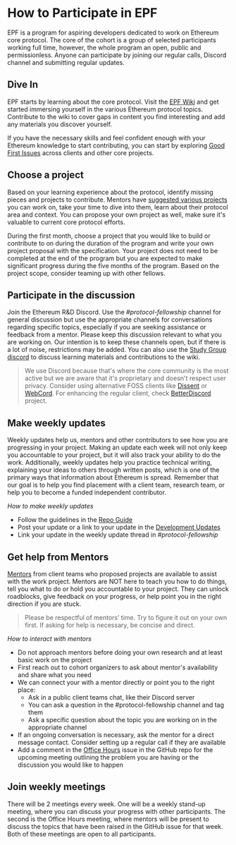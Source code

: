 # How to Participate in EPF

EPF is a program for aspiring developers dedicated to work on Ethereum core protocol. The core of the cohort is a group of selected participants working full time, however, the whole program an open, public and permissionless. Anyone can participate by joining our regular calls, Discord channel and submitting regular updates. 

## Dive In

EPF starts by learning about the core protocol. Visit the [EPF Wiki](https://epf.wiki) and get started immersing yourself in the various Ethereum protocol topics. Contribute to the wiki to cover gaps in content you find interesting and add any materials you discover yourself.

If you have the necessary skills and feel confident enough with your Ethereum knowledge to start contributing, you can start by exploring [Good First Issues](https://gfi.bordel.wtf) across clients and other core projects.

## Choose a project

Based on your learning experience about the protocol, identify missing pieces and projects to contribute. Mentors have [suggested various projects](/projects/project-ideas.md) you can work on, take your time to dive into them, learn about their protocol area and context. You can propose your own project as well, make sure it's valuable to current core protocol efforts. 

During the first month, choose a project that you would like to build or contribute to on during the duration of the program and write your own project proposal with the specification. Your project does not need to be completed at the end of the program but you are expected to make significant progress during the five months of the program. Based on the project scope, consider teaming up with other fellows.

## Participate in the discussion

Join the Ethereum R&D Discord. Use the *#protocol-fellowship* channel for general discussion but use the appropriate channels for conversations regarding specific topics, especially if you are seeking assistance or feedback from a mentor. Please keep this discussion relevant to what you are working on. Our intention is to keep these channels open, but if there is a lot of noise, restrictions may be added. You can also use the [Study Group discord](https://discord.gg/hFrSEHyjYZ) to discuss learning materials and contributions to the wiki. 

>  We use Discord because that's where the core community is the most active but we are aware that it's proprietary and doesn't respect user privacy. Consider using alternative FOSS clients like [Dissent](https://github.com/diamondburned/dissent) or  [WebCord](https://github.com/SpacingBat3/WebCord). For enhancing the regular client, check [BetterDiscord](https://github.com/BetterDiscord/BetterDiscord/) project.

## Make weekly updates

Weekly updates help us, mentors and other contributors to see how you are progressing in your project. Making an update each week will not only keep you accountable to your project, but it will also track your ability to do the work. Additionally, weekly updates help you practice technical writing, explaining your ideas to others through written posts, which is one of the primary ways that information about Ethereum is spread. Remember that our goal is to help you find placement with a client team, research team, or help you to become a funded independent contributor.

*How to make weekly updates*
- Follow the guidelines in the [Repo Guide](./repo-guide.md)
- Post your update or a link to your update in the [Development Updates](/development-updates.md)
- Link your update in the weekly update thread in *#protocol-fellowship*

## Get help from Mentors

[Mentors](./mentors.md) from client teams who proposed projects are available to assist with the work project. Mentors are NOT here to teach you how to do things, tell you what to do or hold you accountable to your project. They can unlock roadblocks, give feedback on your progress, or help point you in the right direction if you are stuck.

>Please be respectful of mentors’ time. Try to figure it out on your own first. If asking for help is necessary, be concise and direct.

*How to interact with mentors*
- Do not approach mentors before doing your own research and at least basic work on the project
- First reach out to cohort organizers to ask about mentor's availability and share what you need
- We can connect your with a mentor directly or point you to the right place:
    - Ask in a public client teams chat, like their Discord server
    - You can ask a question in the #protocol-fellowship channel and tag them
    - Ask a specific question about the topic you are working on in the appropriate channel
- If an ongoing conversation is necessary, ask the mentor for a direct message contact. Consider setting up a regular call if they are available
- Add a comment in the [Office Hours](https://github.com/eth-protocol-fellows/cohort-five/issues) issue in the GitHub repo for the upcoming meeting outlining the problem you are having or the discussion you would like to happen

## Join weekly meetings

There will be 2 meetings every week. One will be a weekly stand-up meeting, where you can discuss your progress with other participants. The second is the Office Hours meeting, where mentors will be present to discuss the topics that have been raised in the GitHub issue for that week. Both of these meetings are open to all participants.
